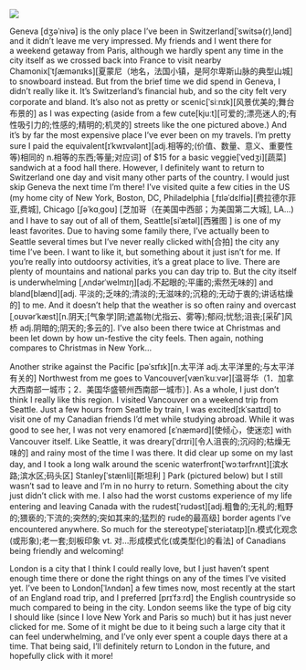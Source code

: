 
![](./assets/Geneva_city.png)

Geneva [dʒəˈnivə] is the only place I’ve been in Switzerland[ˈswitsə(r)ˌlənd] and it didn’t leave me very impressed.
My friends and I went there for a weekend getaway from Paris, although we hardly spent any time in the city itself as we crossed back into France to visit nearby Chamonix[ˈtʃæmənɪks][夏蒙尼（地名，法国小镇，是阿尔卑斯山脉的典型山城] to snowboard instead.
But from the brief time we did spend in Geneva, I didn’t really like it. It’s Switzerland’s financial hub, and so the city felt very corporate and bland. It’s also not as pretty or scenic[ˈsiːnɪk][风景优美的;舞台布景的] as I was expecting (aside from a few cute[kjuːt][可爱的;漂亮迷人的;有性吸引力的;性感的;精明的;机灵的] streets like the one pictured above.)
And it’s by far the most expensive place I’ve ever been on my travels. I’m pretty sure I paid the equivalent[ɪˈkwɪvələnt][adj.相等的;(价值、数量、意义、重要性等)相同的 n.相等的东西;等量;对应词] of $15 for a basic veggie[ˈvedʒi][蔬菜] sandwich at a food hall there.
However, I definitely want to return to Switzerland one day and visit many other parts of the country. I would just skip Geneva the next time I’m there!
I’ve visited quite a few cities in the US (my home city of New York, Boston, DC, Philadelphia [ˌfɪləˈdɛlfiə][费拉德尔菲亚,费城], Chicago [ʃəˈkɑˌgoʊ] [芝加哥（在美国中西部；为美国第二大城], LA…) and I have to say out of all of them, Seattle[siˈætəl][西雅图
] is one of my least favorites.
Due to having some family there, I’ve actually been to Seattle several times but I’ve never really clicked with[合拍] the city any time I’ve been. I want to like it, but something about it just isn’t for me.
If you’re really into outdoorsy activities, it’s a great place to live. There are plenty of mountains and national parks you can day trip to. But the city itself is underwhelming [ˌʌndərˈwelmɪŋ][adj.不起眼的;平庸的;索然无味的] and bland[blænd][adj. 平淡的;乏味的;清淡的;无滋味的;沉稳的;无动于衷的;讲话枯燥的]  to me. And it doesn’t help that the weather is so often rainy and overcast [ˌoʊvərˈkæst][n.阴天;[气象学]阴;遮盖物(尤指云、雾等);郁闷;忧愁;沮丧;[采矿]风桥 adj.阴暗的;阴天的;多云的].
I’ve also been there twice at Christmas and been let down by how un-festive the city feels. Then again, nothing compares to Christmas in New York…


Another strike against the Pacific [pəˈsɪfɪk][n.太平洋 adj.太平洋里的;与太平洋有关的] Northwest from me goes to Vancouver[vænˈkuːvər][温哥华（1．加拿大西南部一城市；2．美国华盛顿州西南部一城市）]. As a whole, I just don’t think I really like this region. I visited Vancouver on a weekend trip from Seattle.
Just a few hours from Seattle by train, I was excited[ɪkˈsaɪtɪd]  to visit one of my Canadian friends I’d met while studying abroad. While it was good to see her, I was not very enamored [ɛˈnæmərd][使倾心，使迷恋] with Vancouver itself.
Like Seattle, it was dreary[ˈdrɪri][令人沮丧的;沉闷的;枯燥无味的] and rainy most of the time I was there. It did clear up some on my last day, and I took a long walk around the scenic waterfront[ˈwɔːtərfrʌnt][滨水路;滨水区;码头区] Stanley[ˈstænli][斯坦利
] Park (pictured below) but I still wasn’t sad to leave and I’m in no hurry to return.
Something about the city just didn’t click with me. I also had the worst customs experience of my life entering and leaving Canada with the rudest[ˈrudəst][adj.粗鲁的;无礼的;粗野的;猥亵的;下流的;突然的;突如其来的;猛烈的 rude的最高级] border agents I’ve encountered anywhere. So much for the stereotype[ˈsteriətaɪp][n.模式化观念(或形象);老一套;刻板印象 vt. 对…形成模式化(或类型化)的看法] of Canadians being friendly and welcoming!



London is a city that I think I could really love, but I just haven’t spent enough time there or done the right things on any of the times I’ve visited yet.
I’ve been to London[ˈlʌndən] a few times now, most recently at the start of an England road trip, and I preferred [prɪˈfɜːrd]  the English countryside so much compared to being in the city.
London seems like the type of big city I should like (since I love New York and Paris so much) but it has just never clicked for me. Some of it might be due to it being such a large city that it can feel underwhelming, and I’ve only ever spent a couple days there at a time.
That being said, I’ll definitely return to London in the future, and hopefully click with it more!